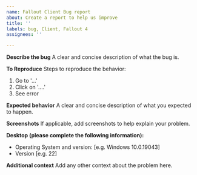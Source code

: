 ```yaml
---
name: Fallout Client Bug report
about: Create a report to help us improve
title: ''
labels: bug, Client, Fallout 4
assignees: ''

---
```


**Describe the bug**
A clear and concise description of what the bug is.

**To Reproduce**
Steps to reproduce the behavior:
1. Go to '...'
2. Click on '....'
3. See error

**Expected behavior**
A clear and concise description of what you expected to happen.

**Screenshots**
If applicable, add screenshots to help explain your problem.

**Desktop (please complete the following information):**
 - Operating System and version: [e.g. Windows 10.0.19043]
 - Version [e.g. 22]

**Additional context**
Add any other context about the problem here.
